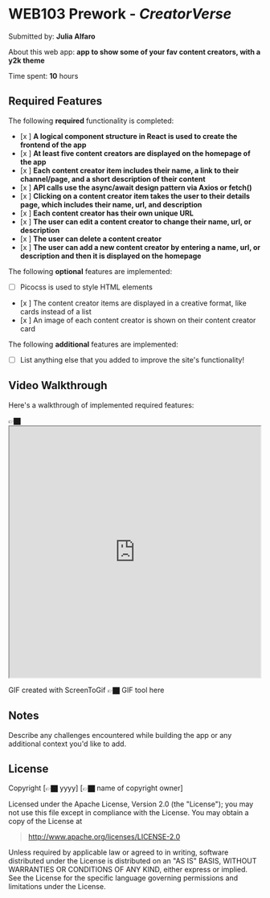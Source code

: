 # WEB103 Prework - *CreatorVerse*

Submitted by: **Julia Alfaro**

About this web app: **app to show some of your fav content creators, with a y2k theme**

Time spent: **10** hours

## Required Features

The following **required** functionality is completed:

<!-- 👉🏿👉🏿👉🏿 Make sure to check off completed functionality below -->
- [x ] **A logical component structure in React is used to create the frontend of the app**
- [x ] **At least five content creators are displayed on the homepage of the app**
- [x ] **Each content creator item includes their name, a link to their channel/page, and a short description of their content**
- [x ] **API calls use the async/await design pattern via Axios or fetch()**
- [x ] **Clicking on a content creator item takes the user to their details page, which includes their name, url, and description**
- [x ] **Each content creator has their own unique URL**
- [x ] **The user can edit a content creator to change their name, url, or description**
- [x ] **The user can delete a content creator**
- [x ] **The user can add a new content creator by entering a name, url, or description and then it is displayed on the homepage**

The following **optional** features are implemented:

- [ ] Picocss is used to style HTML elements
- [x ] The content creator items are displayed in a creative format, like cards instead of a list
- [x ] An image of each content creator is shown on their content creator card

The following **additional** features are implemented:

* [ ] List anything else that you added to improve the site's functionality!

## Video Walkthrough

Here's a walkthrough of implemented required features:

👉🏿<iframe src='https://imgur.com/a/vn5aztQ' title='Video Walkthrough' width='500' height='500' alt='Video Walkthrough'> </iframe>

<!-- Replace this with whatever GIF tool you used! -->
GIF created with ScreenToGif 👉🏿 GIF tool here
<!-- Recommended tools:
[Kap](https://getkap.co/) for macOS
[ScreenToGif](https://www.screentogif.com/) for Windows
[peek](https://github.com/phw/peek) for Linux. -->

## Notes

Describe any challenges encountered while building the app or any additional context you'd like to add.

## License

Copyright [👉🏿 yyyy] [👉🏿 name of copyright owner]

Licensed under the Apache License, Version 2.0 (the "License"); you may not use this file except in compliance with the License. You may obtain a copy of the License at

> http://www.apache.org/licenses/LICENSE-2.0

Unless required by applicable law or agreed to in writing, software distributed under the License is distributed on an "AS IS" BASIS, WITHOUT WARRANTIES OR CONDITIONS OF ANY KIND, either express or implied. See the License for the specific language governing permissions and limitations under the License.

